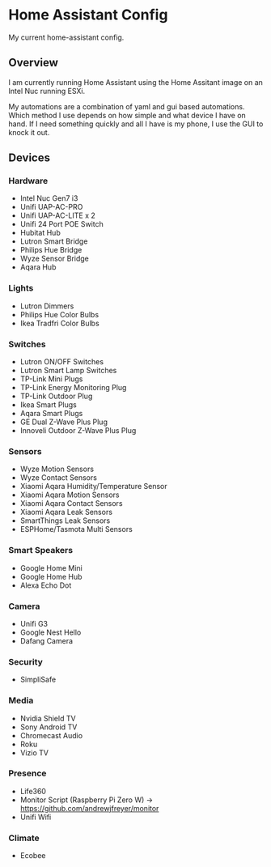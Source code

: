 # Home Assistant Config
My current home-assistant config.

## Overview
I am currently running Home Assistant using the Home Assitant image on an Intel Nuc running ESXi.

My automations are a combination of yaml and gui based automations. Which method I use depends on how simple and what device I have on hand. If I need something quickly and all I have is my phone, I use the GUI to knock it out.



## Devices
### Hardware
- Intel Nuc Gen7 i3
- Unifi UAP-AC-PRO
- Unifi UAP-AC-LITE x 2
- Unifi 24 Port POE Switch
- Hubitat Hub
- Lutron Smart Bridge
- Philips Hue Bridge
- Wyze Sensor Bridge
- Aqara Hub

### Lights
- Lutron Dimmers
- Philips Hue Color Bulbs
- Ikea Tradfri Color Bulbs

### Switches
- Lutron ON/OFF Switches
- Lutron Smart Lamp Switches
- TP-Link Mini Plugs
- TP-Link Energy Monitoring Plug
- TP-Link Outdoor Plug
- Ikea Smart Plugs
- Aqara Smart Plugs
- GE Dual Z-Wave Plus Plug
- Innoveli Outdoor Z-Wave Plus Plug

### Sensors
- Wyze Motion Sensors
- Wyze Contact Sensors
- Xiaomi Aqara Humidity/Temperature Sensor
- Xiaomi Aqara Motion Sensors
- Xiaomi Aqara Contact Sensors
- Xiaomi Aqara Leak Sensors
- SmartThings Leak Sensors
- ESPHome/Tasmota Multi Sensors

### Smart Speakers
- Google Home Mini
- Google Home Hub
- Alexa Echo Dot

### Camera
- Unifi G3
- Google Nest Hello
- Dafang Camera

### Security
- SimpliSafe

### Media
- Nvidia Shield TV
- Sony Android TV
- Chromecast Audio
- Roku
- Vizio TV

### Presence
- Life360
- Monitor Script (Raspberry Pi Zero W) -> https://github.com/andrewjfreyer/monitor
- Unifi Wifi

### Climate
- Ecobee
